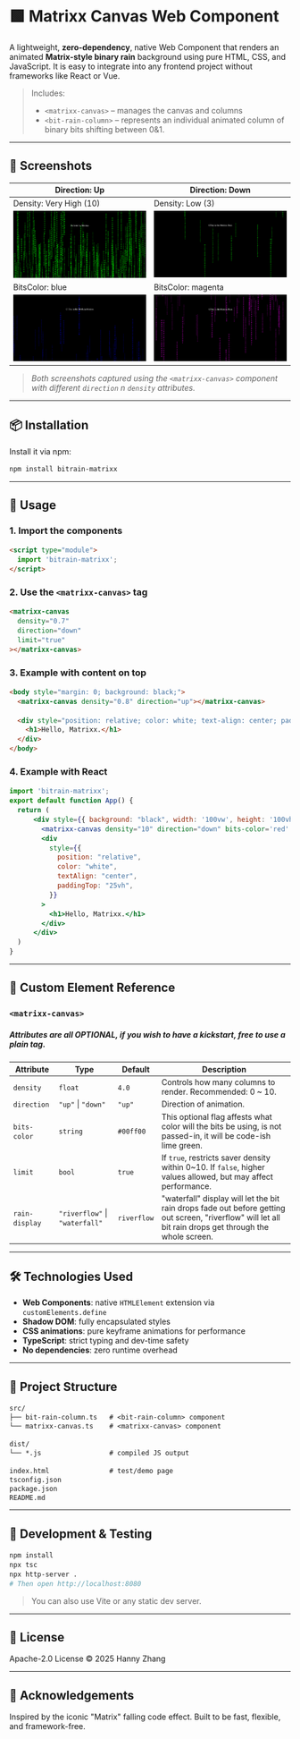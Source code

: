 # 🟩 Matrixx Canvas Web Component

A lightweight, **zero-dependency**, native Web Component that renders an animated **Matrix-style binary rain** background using pure HTML, CSS, and JavaScript. It is easy to integrate into any frontend project without frameworks like React or Vue.

> Includes:
> - `<matrixx-canvas>` – manages the canvas and columns
> - `<bit-rain-column>` – represents an individual animated column of binary bits shifting between 0&1.

---

## 📸 Screenshots

| Direction: Up | Direction: Down |
|---------------|-----------------|
| Density: Very High (10) | Density: Low (3) |
| ![Up](images/up.png) | ![Down](images/down.png) |
| BitsColor: blue | BitsColor: magenta |
| ![Up](images/up_blue.png) | ![Down](images/down_magenta.png) |

> *Both screenshots captured using the `<matrixx-canvas>` component with different `direction` n `density` attributes.*

---

## 📦 Installation

Install it via npm:

```bash
npm install bitrain-matrixx
````

---

## 🚀 Usage

### 1. Import the components

```html
<script type="module">
  import 'bitrain-matrixx';
</script>
```

### 2. Use the `<matrixx-canvas>` tag

```html
<matrixx-canvas
  density="0.7"
  direction="down"
  limit="true"
></matrixx-canvas>
```

### 3. Example with content on top

```html
<body style="margin: 0; background: black;">
  <matrixx-canvas density="0.8" direction="up"></matrixx-canvas>

  <div style="position: relative; color: white; text-align: center; padding-top: 25vh;">
    <h1>Hello, Matrixx.</h1>
  </div>
</body>
```

### 4. Example with React

```jsx
import 'bitrain-matrixx';
export default function App() {
  return (
      <div style={{ background: "black", width: '100vw', height: '100vh' }}>
        <matrixx-canvas density="10" direction="down" bits-color='red' />
        <div
          style={{
            position: "relative",
            color: "white",
            textAlign: "center",
            paddingTop: "25vh",
          }}
        >
          <h1>Hello, Matrixx.</h1>
        </div>
      </div>
  )
}
```

---

## 🧩 Custom Element Reference

### `<matrixx-canvas>`
##### Attributes are all OPTIONAL, if you wish to have a kickstart, free to use a plain tag.
| Attribute   | Type               | Default | Description                                                                                               |
| ----------- | ------------------ | ------- | --------------------------------------------------------------------------------------------------------- |
| `density`   | `float`            | `4.0`   | Controls how many columns to render. Recommended: 0 \~ 10.                                                |
| `direction` | `"up"` \| `"down"` | `"up"`  | Direction of animation.                                                                                   |
| `bits-color` | `string`          | `#00ff00` | This optional flag affests what color will the bits be using, is not passed-in, it will be code-ish lime green. |
| `limit`     | `bool`             | `true`  | If `true`, restricts saver density within 0\~10. If `false`, higher values allowed, but may affect performance. |
| `rain-display` | `"riverflow"` \| `"waterfall"` | `riverflow`  | "waterfall" display will let the bit rain drops fade out before getting out screen, "riverflow" will let all bit rain drops get through the whole screen. |
---

## 🛠 Technologies Used

* **Web Components**: native `HTMLElement` extension via `customElements.define`
* **Shadow DOM**: fully encapsulated styles
* **CSS animations**: pure keyframe animations for performance
* **TypeScript**: strict typing and dev-time safety
* **No dependencies**: zero runtime overhead

---

## 📁 Project Structure

```
src/
├── bit-rain-column.ts   # <bit-rain-column> component
└── matrixx-canvas.ts    # <matrixx-canvas> component

dist/
└── *.js                 # compiled JS output

index.html               # test/demo page
tsconfig.json
package.json
README.md
```

---

## 🧪 Development & Testing

```bash
npm install
npx tsc
npx http-server .
# Then open http://localhost:8080
```

> You can also use Vite or any static dev server.

---

## 📄 License

Apache-2.0 License © 2025 Hanny Zhang

---

## 🙌 Acknowledgements

Inspired by the iconic "Matrix" falling code effect. Built to be fast, flexible, and framework-free.
